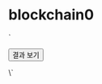 # blockchain0
\`
 <form action="/output" method="get">
      <input type="submit" class="btn btn-primary btn-block" value="결과 보기">
  </form>
\`
